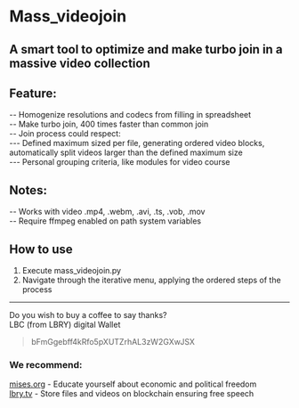 # Mass_videojoin  
## A smart tool to optimize and make turbo join in a massive video collection  

## Feature:  
-- Homogenize resolutions and codecs from filling in spreadsheet  
-- Make turbo join, 400 times faster than common join  
-- Join process could respect:  
--- Defined maximum sized per file, generating ordered video blocks, automatically split videos larger than the defined maximum size  
--- Personal grouping criteria, like modules for video course  

## Notes:  
-- Works with video .mp4, .webm, .avi, .ts, .vob, .mov  
-- Require ffmpeg enabled on path system variables  

## How to use  
1. Execute mass_videojoin.py  
2. Navigate through the iterative menu, applying the ordered steps of the process  

---
Do you wish to buy a coffee to say thanks?  
LBC (from LBRY) digital Wallet  
> bFmGgebff4kRfo5pXUTZrhAL3zW2GXwJSX  

### We recommend:  
[mises.org](https://mises.org/) - Educate yourself about economic and political freedom  
[lbry.tv](http://lbry.tv/) - Store files and videos on blockchain ensuring free speech  